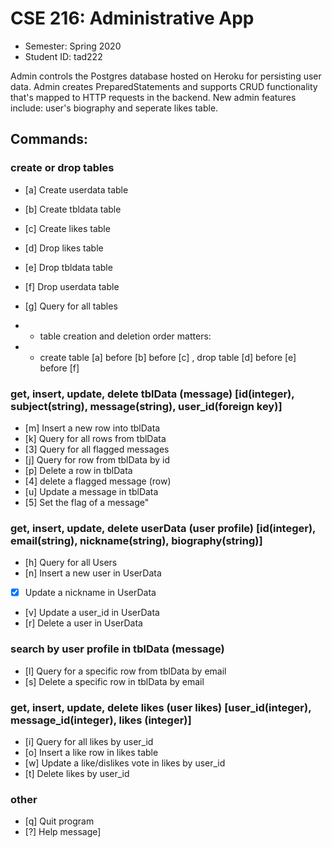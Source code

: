 # CSE 216: Administrative App
- Semester: Spring 2020
- Student ID: tad222

Admin controls the Postgres database hosted on Heroku for persisting user data. Admin creates PreparedStatements and supports CRUD functionality that's mapped to HTTP requests in the backend. New admin features include: user's biography and seperate likes table. 

## Commands:

### create or drop tables
- [a] Create userdata table
- [b] Create tbldata table
- [c] Create likes table
- [d] Drop likes table
- [e] Drop tbldata table
- [f] Drop userdata table
- [g] Query for all tables

- * table creation and deletion order matters: 
- * create table [a] before [b] before [c] , drop table [d] before [e] before [f]

### get, insert, update, delete tblData (message) [id(integer), subject(string), message(string), user_id(foreign key)]
- [m] Insert a new row into tblData
- [k] Query for all rows from tblData
- [3] Query for all flagged messages
- [j] Query for row from tblData by id
- [p] Delete a row in tblData
- [4] delete a flagged message (row)
- [u] Update a message in tblData
- [5] Set the flag of a message"

### get, insert, update, delete userData (user profile) [id(integer), email(string), nickname(string), biography(string)]
- [h] Query for all Users
- [n] Insert a new user in UserData
- [x] Update a nickname in UserData
- [v] Update a user_id in UserData
- [r] Delete a user in UserData

### search by user profile in tblData (message)
- [l] Query for a specific row from tblData by email
- [s] Delete a specific row in tblData by email

### get, insert, update, delete likes (user likes) [user_id(integer), message_id(integer), likes (integer)]
- [i] Query for all likes by user_id
- [o] Insert a like row in likes table
- [w] Update a like/dislikes vote in likes by user_id
- [t] Delete likes by user_id

### other
- [q] Quit program
- [?] Help message]